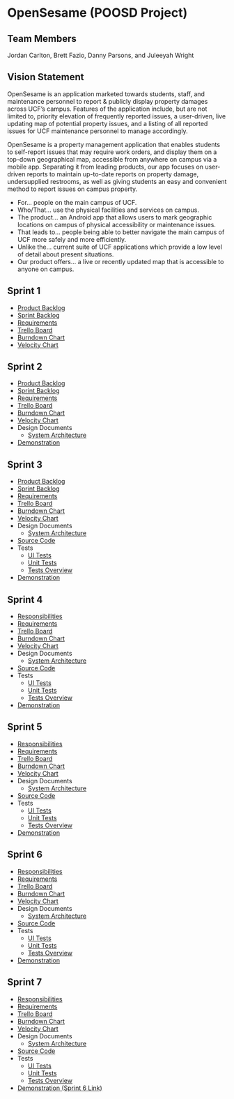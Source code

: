 # OpenSesame (POOSD Project)

## Team Members

Jordan Carlton, Brett Fazio, Danny Parsons, and Juleeyah Wright

## Vision Statement
OpenSesame is an application marketed towards students, staff, and maintenance personnel to report & publicly display property damages across UCF’s campus.  Features of the application include, but are not limited to, priority elevation of frequently reported issues, a user-driven, live updating map of potential property issues, and a listing of all reported issues for UCF maintenance personnel to manage accordingly.  

OpenSesame is a property management application that enables students to self-report issues that may require work orders, and display them on a top-down geographical map, accessible from anywhere on campus via a mobile app. Separating it from leading products, our app focuses on user-driven reports to maintain up-to-date reports on property damage, undersupplied restrooms, as well as giving students an easy and convenient method to report issues on campus property.

- For... people on the main campus of UCF.
- Who/That... use the physical facilities and services on campus.
- The product... an Android app that allows users to mark geographic locations on campus of physical accessibility or maintenance issues.
- That leads to... people being able to better navigate the main campus of UCF more safely and more efficiently.
- Unlike the... current suite of UCF applications which provide a low level of detail about present situations.
- Our product offers... a live or recently updated map that is accessible to anyone on campus.

## Sprint 1

- [Product Backlog](https://github.com/brettfazio/OpenSesame/blob/master/artifacts/product_backlog.md)
- [Sprint Backlog](https://github.com/brettfazio/OpenSesame/blob/master/artifacts/sprint1_backlog.md)
- [Requirements](https://github.com/brettfazio/OpenSesame/blob/master/artifacts/requirements.md)
- [Trello Board](https://trello.com/b/Uk0WAfML/poosd-project-planning)
- [Burndown Chart](https://docs.google.com/spreadsheets/d/1c5WPR4Mkcwy0ZrzqPdlmioPv7L1vX3mPsQEZsuER3nA/edit?usp=sharing)
- [Velocity Chart](https://docs.google.com/spreadsheets/d/1gnRoC_7pPnwzBa5BHy0pjnqTHj9mGjGospp1FK0AmFc/edit?usp=sharing)

## Sprint 2

- [Product Backlog](https://github.com/brettfazio/OpenSesame/blob/master/artifacts/product_backlog.md)
- [Sprint Backlog](https://github.com/brettfazio/OpenSesame/blob/master/artifacts/sprint2_backlog.md)
- [Requirements](https://github.com/brettfazio/OpenSesame/blob/master/artifacts/requirements.md)
- [Trello Board](https://trello.com/b/Uk0WAfML/poosd-project-planning)
- [Burndown Chart](https://docs.google.com/spreadsheets/d/14YKgXYAvI47ea7F8QQAafe0E8rTE8cmcHJ3HHAhLAR4/edit?usp=sharing)
- [Velocity Chart](https://docs.google.com/spreadsheets/d/1gnRoC_7pPnwzBa5BHy0pjnqTHj9mGjGospp1FK0AmFc/edit?usp=sharing)
- Design Documents
  - [System Architecture](https://github.com/brettfazio/OpenSesame/blob/master/artifacts/architecture.md)
- [Demonstration](https://www.youtube.com/watch?v=om0AKBR0rX0)

## Sprint 3

- [Product Backlog](https://github.com/brettfazio/OpenSesame/blob/master/artifacts/product_backlog.md)
- [Sprint Backlog](https://github.com/brettfazio/OpenSesame/blob/master/artifacts/sprint3_backlog.md)
- [Requirements](https://github.com/brettfazio/OpenSesame/blob/master/artifacts/requirements.md)
- [Trello Board](https://trello.com/b/Uk0WAfML/poosd-project-planning)
- [Burndown Chart](https://docs.google.com/spreadsheets/d/1Y43pEhpzISF8GFcUxGFpyDcoG_V6MrjTX5RkJyNy-zg/edit?usp=sharing)
- [Velocity Chart](https://docs.google.com/spreadsheets/d/1gnRoC_7pPnwzBa5BHy0pjnqTHj9mGjGospp1FK0AmFc/edit?usp=sharing)
- Design Documents
  - [System Architecture](https://github.com/brettfazio/OpenSesame/blob/master/artifacts/architecture.md)
- [Source Code](https://github.com/brettfazio/OpenSesame/tree/master/source/app/src/main/java/com/example/juleeyahwright/opensesame)
- Tests
  - [UI Tests](https://github.com/brettfazio/OpenSesame/tree/master/source/app/src/androidTest/java/com/example/juleeyahwright/opensesame)
  - [Unit Tests](https://github.com/brettfazio/OpenSesame/tree/master/source/app/src/test/java/com/example/juleeyahwright/opensesame)
  - [Tests Overview](https://github.com/brettfazio/OpenSesame/blob/master/artifacts/tests.md)
- [Demonstration](https://youtu.be/lcnQW3OlJYU)

## Sprint 4

- [Responsibilities](https://github.com/brettfazio/OpenSesame/blob/master/artifacts/sprint4_responsibilities.md)
- [Requirements](https://github.com/brettfazio/OpenSesame/blob/master/artifacts/requirements.md)
- [Trello Board](https://trello.com/b/Uk0WAfML/poosd-project-planning)
- [Burndown Chart](https://docs.google.com/spreadsheets/d/17ak-IOZISNUai-Le8XDECTyCUyfjMJ9rfcVkt88Qzto/edit?usp=sharing)
- [Velocity Chart](https://docs.google.com/spreadsheets/d/1gnRoC_7pPnwzBa5BHy0pjnqTHj9mGjGospp1FK0AmFc/edit?usp=sharing)
- Design Documents
  - [System Architecture](https://github.com/brettfazio/OpenSesame/blob/master/artifacts/architecture.md)
- [Source Code](https://github.com/brettfazio/OpenSesame/tree/master/source/app/src/main/java/com/example/juleeyahwright/opensesame)
- Tests
  - [UI Tests](https://github.com/brettfazio/OpenSesame/tree/master/source/app/src/androidTest/java/com/example/juleeyahwright/opensesame)
  - [Unit Tests](https://github.com/brettfazio/OpenSesame/tree/master/source/app/src/test/java/com/example/juleeyahwright/opensesame)
  - [Tests Overview](https://github.com/brettfazio/OpenSesame/blob/master/artifacts/tests.md)
- [Demonstration](https://youtu.be/M39VO5Mldcs)

## Sprint 5

- [Responsibilities](https://github.com/brettfazio/OpenSesame/blob/master/artifacts/sprint5_responsibilities.md)
- [Requirements](https://github.com/brettfazio/OpenSesame/blob/master/artifacts/requirements.md)
- [Trello Board](https://trello.com/b/Uk0WAfML/poosd-project-planning)
- [Burndown Chart](https://docs.google.com/spreadsheets/d/17ak-IOZISNUai-Le8XDECTyCUyfjMJ9rfcVkt88Qzto/edit?usp=sharing)
- [Velocity Chart](https://docs.google.com/spreadsheets/d/1gnRoC_7pPnwzBa5BHy0pjnqTHj9mGjGospp1FK0AmFc/edit?usp=sharing)
- Design Documents
  - [System Architecture](https://github.com/brettfazio/OpenSesame/blob/master/artifacts/architecture.md)
- [Source Code](https://github.com/brettfazio/OpenSesame/tree/master/source/app/src/main/java/com/example/juleeyahwright/opensesame)
- Tests
  - [UI Tests](https://github.com/brettfazio/OpenSesame/tree/master/source/app/src/androidTest/java/com/example/juleeyahwright/opensesame)
  - [Unit Tests](https://github.com/brettfazio/OpenSesame/tree/master/source/app/src/test/java/com/example/juleeyahwright/opensesame)
  - [Tests Overview](https://github.com/brettfazio/OpenSesame/blob/master/artifacts/tests.md)
- [Demonstration](https://youtu.be/fZ_Ag34uU9M)

## Sprint 6

- [Responsibilities](https://github.com/brettfazio/OpenSesame/blob/master/artifacts/sprint6_responsibilities.md)
- [Requirements](https://github.com/brettfazio/OpenSesame/blob/master/artifacts/requirements.md)
- [Trello Board](https://trello.com/b/Uk0WAfML/poosd-project-planning)
- [Burndown Chart](https://docs.google.com/spreadsheets/d/17ak-IOZISNUai-Le8XDECTyCUyfjMJ9rfcVkt88Qzto/edit?usp=sharing)
- [Velocity Chart](https://docs.google.com/spreadsheets/d/1gnRoC_7pPnwzBa5BHy0pjnqTHj9mGjGospp1FK0AmFc/edit?usp=sharing)
- Design Documents
  - [System Architecture](https://github.com/brettfazio/OpenSesame/blob/master/artifacts/architecture.md)
- [Source Code](https://github.com/brettfazio/OpenSesame/tree/master/source/app/src/main/java/com/example/juleeyahwright/opensesame)
- Tests
  - [UI Tests](https://github.com/brettfazio/OpenSesame/tree/master/source/app/src/androidTest/java/com/example/juleeyahwright/opensesame)
  - [Unit Tests](https://github.com/brettfazio/OpenSesame/tree/master/source/app/src/test/java/com/example/juleeyahwright/opensesame)
  - [Tests Overview](https://github.com/brettfazio/OpenSesame/blob/master/artifacts/tests.md)
- [Demonstration](https://youtu.be/Xv6dcx4kZcQ)

## Sprint 7

- [Responsibilities](https://github.com/brettfazio/OpenSesame/blob/master/artifacts/sprint7_responsibilities.md)
- [Requirements](https://github.com/brettfazio/OpenSesame/blob/master/artifacts/requirements.md)
- [Trello Board](https://trello.com/b/Uk0WAfML/poosd-project-planning)
- [Burndown Chart](https://docs.google.com/spreadsheets/d/17ak-IOZISNUai-Le8XDECTyCUyfjMJ9rfcVkt88Qzto/edit?usp=sharing)
- [Velocity Chart](https://docs.google.com/spreadsheets/d/1gnRoC_7pPnwzBa5BHy0pjnqTHj9mGjGospp1FK0AmFc/edit?usp=sharing)
- Design Documents
  - [System Architecture](https://github.com/brettfazio/OpenSesame/blob/master/artifacts/architecture.md)
- [Source Code](https://github.com/brettfazio/OpenSesame/tree/master/source/app/src/main/java/com/example/juleeyahwright/opensesame)
- Tests
  - [UI Tests](https://github.com/brettfazio/OpenSesame/tree/master/source/app/src/androidTest/java/com/example/juleeyahwright/opensesame)
  - [Unit Tests](https://github.com/brettfazio/OpenSesame/tree/master/source/app/src/test/java/com/example/juleeyahwright/opensesame)
  - [Tests Overview](https://github.com/brettfazio/OpenSesame/blob/master/artifacts/tests.md)
- [Demonstration (Sprint 6 Link)](https://youtu.be/Xv6dcx4kZcQ)

